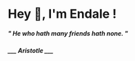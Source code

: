 <h1 title="head"> Hey 👋, I'm Endale !</h1>

**<h5><i>" He who hath many friends hath none. "</i></h5>**

*<b>___ Aristotle ___</b>*

